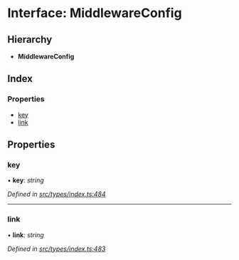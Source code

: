 # Interface: MiddlewareConfig

## Hierarchy

* **MiddlewareConfig**

## Index

### Properties

* [key](middlewareconfig.md#key)
* [link](middlewareconfig.md#link)

## Properties

###  key

• **key**: *string*

*Defined in [src/types/index.ts:484](https://github.com/PolymathNetwork/polymesh-sdk/blob/a0872cf4/src/types/index.ts#L484)*

___

###  link

• **link**: *string*

*Defined in [src/types/index.ts:483](https://github.com/PolymathNetwork/polymesh-sdk/blob/a0872cf4/src/types/index.ts#L483)*
